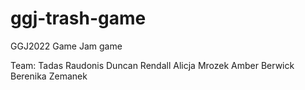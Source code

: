# ggj-trash-game
GGJ2022 Game Jam game

Team:
Tadas Raudonis
Duncan Rendall
Alicja Mrozek
Amber Berwick
Berenika Zemanek
